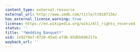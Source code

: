 ```yaml
---
content_type: external-resource
external_url: http://www.imdb.com/title/tt0107156/
has_external_license_warning: true
license: https://en.wikipedia.org/wiki/All_rights_reserved
status: ''
title: '*Wedding Banquet*'
uid: 1e9279e7-0720-45ad-afdb-65dbb696217a
wayback_url: ''
---
```

